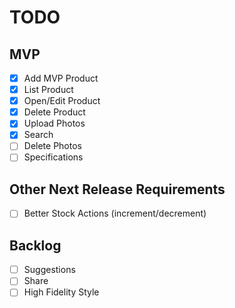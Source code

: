 # TODO

## MVP
- [x] Add MVP Product
- [x] List Product
- [x] Open/Edit Product
- [x] Delete Product
- [x] Upload Photos
- [x] Search
- [ ] Delete Photos
- [ ] Specifications

## Other Next Release Requirements
- [ ] Better Stock Actions (increment/decrement)

## Backlog
- [ ] Suggestions
- [ ] Share
- [ ] High Fidelity Style
